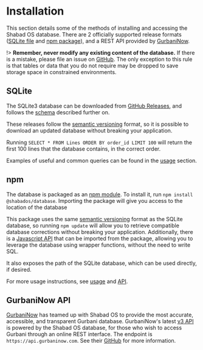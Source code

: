 # Installation
This section details some of the methods of installing and accessing the Shabad OS database. There are 2 officially supported release formats ([SQLite file](https://github.com/ShabadOS/database/releases) and [npm package](https://www.npmjs.com/package/@shabados/database)), and a REST API provided by [GurbaniNow](https://github.com/GurbaniNow/api).

!> **Remember, never modify any existing content of the database.** If there is a mistake, please file an issue on [GitHub](https://github.com/shabados/database/issues).
The only exception to this rule is that tables or data that you do not require may be dropped to save storage space in constrained environments.

## SQLite
The SQLite3 database can be downloaded from [GitHub Releases](https://github.com/ShabadOS/database/releases), and follows the [schema](schema) described further on. 

These releases follow the [semantic versioning](https://semver.org/) format, so it is possible to download an updated database without breaking your application.

Running `SELECT * FROM Lines ORDER BY order_id LIMIT 100` will return the first 100 lines that the database contains, in the correct order.

Examples of useful and common queries can be found in the [usage](usage) section.

## npm
The database is packaged as an [npm module](https://www.npmjs.com/package/@shabados/database). To install it, run `npm install @shabados/database`. Importing the package will give you access to the location of the database

This package uses the same [semantic versioning](https://semver.org/) format as the SQLite database, so running `npm update` will allow you to retrieve compatible database corrections without breaking your application. Additionally, there is a [Javascript API](API) that can be imported from the package, allowing you to leverage the database using wrapper functions, without the need to write SQL.

It also exposes the path of the SQLite database, which can be used directly, if desired.

For more usage instructions, see [usage](usage) and [API](API).

## GurbaniNow API

[GurbaniNow](https://gurbaniNow.com) has teamed up with Shabad OS to provide the most accurate, accessible, and transparent Gurbani database. GurbaniNow's latest [v3 API](https://github.com/GurbaniNow/api) is powered by the Shabad OS database, for those who wish to access Gurbani through an online REST interface. The endpoint is `https://api.gurbaninow.com`. See their [GitHub](https://github.com/GurbaniNow/api) for more information.